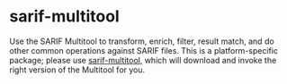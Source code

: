 <!--
Copyright (c) Microsoft Corporation. All rights reserved.
Licensed under the MIT License.
-->

# sarif-multitool

Use the SARIF Multitool to transform, enrich, filter, result match, and do other common operations against SARIF files.
This is a platform-specific package; please use [sarif-multitool](https://www.npmjs.com/package/@microsoft/sarif-multitool), which will download and invoke the right version of the Multitool for you.